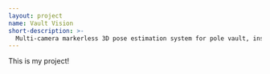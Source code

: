 ```yaml
---
layout: project
name: Vault Vision
short-description: >-
  Multi-camera markerless 3D pose estimation system for pole vault, installed at the Western Australian Institute of Sport.
---
```


This is my project!
